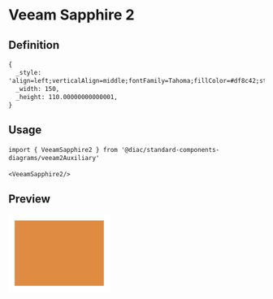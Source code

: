 # Veeam Sapphire 2

## Definition

```
{
  _style: 'align=left;verticalAlign=middle;fontFamily=Tahoma;fillColor=#df8c42;strokeColor=none;fontColor=#ffffff;strokeWidth=2;html=1;whiteSpace=wrap;spacing=6;fontStyle=0',
  _width: 150,
  _height: 110.00000000000001,
}
```

## Usage

```
import { VeeamSapphire2 } from '@diac/standard-components-diagrams/veeam2Auxiliary'

<VeeamSapphire2/>
```

## Preview

<img src="./veeam-sapphire-2.png" width="200"/>
